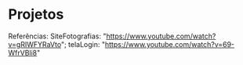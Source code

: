 # Projetos
Referências:
SiteFotografias: "https://www.youtube.com/watch?v=gRIWFYRaVto";
telaLogin: "https://www.youtube.com/watch?v=69-WfrVBli8" 

